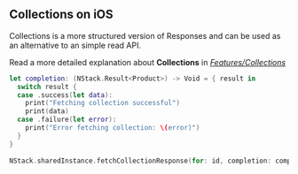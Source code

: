 ## Collections on iOS
Collections is a more structured version of Responses and can be used as an alternative to an simple read API.

Read a more detailed explanation about **Collections** in [*Features/Collections*](../../features/collections.html)

~~~~swift
let completion: (NStack.Result<Product>) -> Void = { result in
  switch result {
  case .success(let data):
    print("Fetching collection successful")
    print(data)
  case .failure(let error):
    print("Error fetching collection: \(error)")
  }
}
        
NStack.sharedInstance.fetchCollectionResponse(for: id, completion: completion)
~~~~

